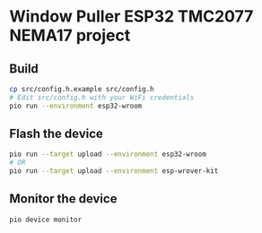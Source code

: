 # Window Puller ESP32 TMC2077 NEMA17 project

## Build

```bash
cp src/config.h.example src/config.h
# Edit src/config.h with your WiFi credentials
pio run --environment esp32-wroom
```

## Flash the device

```bash
pio run --target upload --environment esp32-wroom
# OR
pio run --target upload --environment esp-wrover-kit
```

## Monitor the device

```bash
pio device monitor
```
